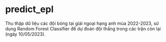 # predict_epl
Thu thập dữ liệu các đội bóng tại giải ngoại hạng anh mùa 2022-2023, sử dụng Random Forest Classifier để dự đoán đội thắng trong các trận còn lại (ngày 10/05/2023). 
